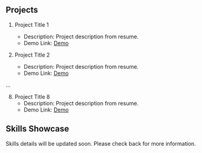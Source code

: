 ## Projects
1. Project Title 1
   - Description: Project description from resume.
   - Demo Link: [Demo](#)

2. Project Title 2
   - Description: Project description from resume.
   - Demo Link: [Demo](#)

...

8. Project Title 8
   - Description: Project description from resume.
   - Demo Link: [Demo](#)

## Skills Showcase
Skills details will be updated soon. Please check back for more information.
